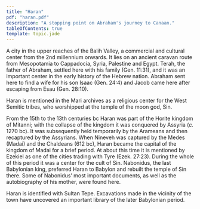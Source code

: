 ```yaml
---
title: "Haran"
pdf: "haran.pdf"
description: "A stopping point on Abraham's journey to Canaan."
tableOfContents: true
template: topic.jade
---
```


A city in the upper reaches of the Balih Valley, a commercial
and cultural center from the 2nd millennium onwards. It lies on an
ancient caravan route from Mesopotamia to Cappadocia, Syria, Palestine
and Egypt. Terah, the father of Abraham, settled here with his family
(Gen. 11:31), and it was an important center in the early history of the
Hebrew nation. Abraham sent here to find a wife for his son Isaac (Gen.
24:4) and Jacob came here after escaping from Esau (Gen. 28:10).

Haran is mentioned in the Mari archives as a religious center for the
West Semitic tribes, who worshipped at the temple of the moon god, Sin.

From the 15th to the 13th centuries bc Haran was part of the Horite
kingdom of Mitanni; with the collapse of the kingdom it was conquered by
Assyria (*c.* 1270 bc). It was subsequently held temporarily by the
Arameans and then recaptured by the Assyrians. When Nineveh was captured
by the Medes (Madai) and the Chaldeans (612 bc), Haran became the
capital of the kingdom of Madai for a brief period. At about this time
it is mentioned by Ezekiel as one of the cities trading with Tyre (Ezek.
27:23). During the whole of this period it was a center for the cult of
Sin. Nabonidus, the last Babylonian king, preferred Haran to Babylon and
rebuilt the temple of Sin there. Some of Nabonidus’ most important
documents, as well as the autobiography of his mother, were found here.

Haran is identified with Sultan Tepe. Excavations made in the vicinity
of the town have uncovered an important library of the later Babylonian
period.

